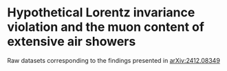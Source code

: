 # Hypothetical Lorentz invariance violation and the muon content of extensive air showers
Raw datasets corresponding to the findings presented in [arXiv:2412.08349](https://arxiv.org/abs/2412.08349)
